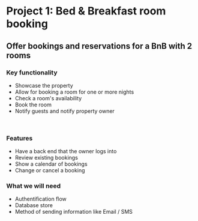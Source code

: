 # Project 1: Bed & Breakfast room booking

## Offer bookings and reservations for a BnB with 2 rooms

### Key functionality

- Showcase the property
- Allow for booking a room for one or more nights
- Check a room's availability
- Book the room
- Notify guests and notify property owner

&nbsp;

### Features

- Have a back end that the owner logs into
- Review existing bookings
- Show a calendar of bookings
- Change or cancel a booking

### What we will need

- Authentification flow
- Database store
- Method of sending information like Email / SMS
